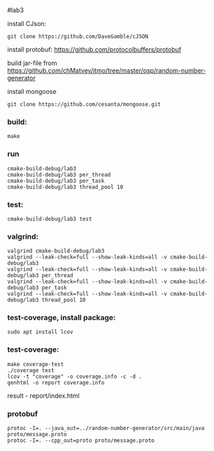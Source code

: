 #lab3

install CJson:

    git clone https://github.com/DaveGamble/cJSON
    
install protobuf: https://github.com/protocolbuffers/protobuf

build jar-file from https://github.com/chMatvey/itmo/tree/master/osp/random-number-generator

install  mongoose
       
    git clone https://github.com/cesanta/mongoose.git

### build:

    make
    
### run

    cmake-build-debug/lab3
    cmake-build-debug/lab3 per_thread
    cmake-build-debug/lab3 per_task
    cmake-build-debug/lab3 thread_pool 10
    
### test:

    cmake-build-debug/lab3 test
    
### valgrind:

    valgrind cmake-build-debug/lab3
    valgrind --leak-check=full --show-leak-kinds=all -v cmake-build-debug/lab3
    valgrind --leak-check=full --show-leak-kinds=all -v cmake-build-debug/lab3 per_thread
    valgrind --leak-check=full --show-leak-kinds=all -v cmake-build-debug/lab3 per_task
    valgrind --leak-check=full --show-leak-kinds=all -v cmake-build-debug/lab3 thread_pool 10

### test-coverage, install package:
    
    sudo apt install lcov
    
### test-coverage:

    make coverage-test
    ./coverage test
    lcov -t "coverage" -o coverage.info -c -d .
    genhtml -o report coverage.info
    
result - report/index.html

### protobuf

    protoc -I=. --java_out=../random-number-generator/src/main/java proto/message.proto
    protoc -I=. --cpp_out=proto proto/message.proto